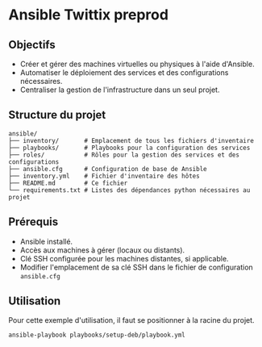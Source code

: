 # Ansible Twittix preprod

## Objectifs
- Créer et gérer des machines virtuelles ou physiques à l'aide d'Ansible.
- Automatiser le déploiement des services et des configurations nécessaires.
- Centraliser la gestion de l'infrastructure dans un seul projet.

## Structure du projet
```
ansible/
├── inventory/       # Emplacement de tous les fichiers d'inventaire
├── playbooks/       # Playbooks pour la configuration des services
├── roles/           # Rôles pour la gestion des services et des configurations
├── ansible.cfg      # Configuration de base de Ansible
├── inventory.yml    # Fichier d'inventaire des hôtes
├── README.md        # Ce fichier
└── requirements.txt # Listes des dépendances python nécessaires au projet
```

## Prérequis
- Ansible installé.
- Accès aux machines à gérer (locaux ou distants).
- Clé SSH configurée pour les machines distantes, si applicable.
- Modifier l'emplacement de sa clé SSH dans le fichier de configuration `ansible.cfg`

## Utilisation
Pour cette exemple d'utilisation, il faut se positionner à la racine du projet.
```
ansible-playbook playbooks/setup-deb/playbook.yml
```